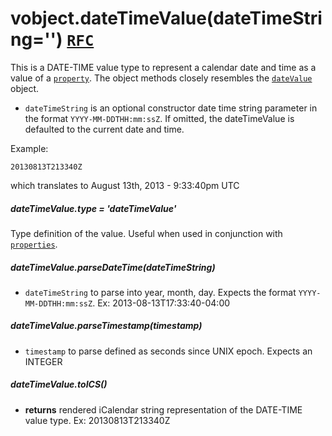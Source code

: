# vobject.dateTimeValue(dateTimeString='') [`RFC`](http://tools.ietf.org/html/rfc5545#section-3.3.5)

This is a DATE-TIME value type to represent a calendar date and time as a value of a [`property`](./property.md). The object methods closely resembles the [`dateValue`](./dateValue.md) object.

- `dateTimeString` is an optional constructor date time string parameter in the format `YYYY-MM-DDTHH:mm:ssZ`. If omitted, the dateTimeValue is defaulted to the current date and time.

Example:

```
20130813T213340Z
```

which translates to August 13th, 2013 - 9:33:40pm UTC

##### dateTimeValue.type = 'dateTimeValue'
Type definition of the value. Useful when used in conjunction with [`properties`](./property.md).

##### dateTimeValue.parseDateTime(dateTimeString)

- `dateTimeString` to parse into year, month, day. Expects the format `YYYY-MM-DDTHH:mm:ssZ`. Ex: 2013-08-13T17:33:40-04:00

##### dateTimeValue.parseTimestamp(timestamp)

- `timestamp` to parse defined as seconds since UNIX epoch. Expects an INTEGER

##### dateTimeValue.toICS()

- **returns** rendered iCalendar string representation of the DATE-TIME value type. Ex: 20130813T213340Z
